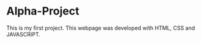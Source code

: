 # Alpha-Project
This is my first project.
This webpage was developed with HTML, CSS and JAVASCRIPT.
